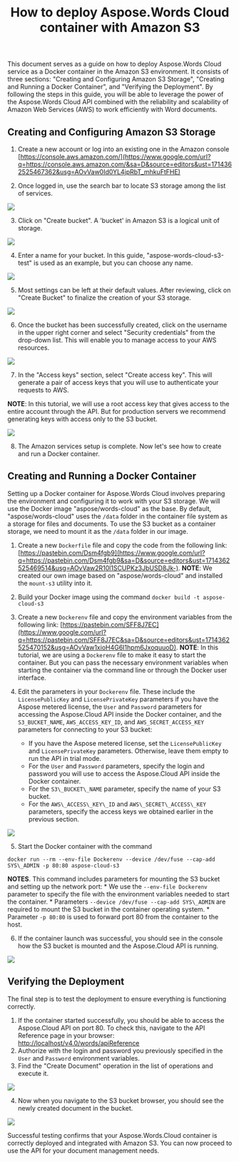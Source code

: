﻿---
title: "How to deploy Aspose.Words Cloud container with Amazon S3"
second_title: "Aspose Words Cloud Docs"
type: docs
url: /getting-started/how-to-deploy-docker-container-with-amazon-s3/
aliases: [/how-to-deploy-docker-container-with-amazon-s3/]
description: "How to deploy Aspose.Words Cloud container with Amazon S3"
weight: 102
---

This document serves as a guide on how to deploy Aspose.Words Cloud service as a Docker container in the Amazon S3 environment. It consists of three sections: "Creating and Configuring Amazon S3 Storage", "Creating and Running a Docker Container", and "Verifying the Deployment". By following the steps in this guide, you will be able to leverage the power of the Aspose.Words Cloud API combined with the reliability and scalability of Amazon Web Services (AWS) to work efficiently with Word documents.

## Creating and Configuring Amazon S3 Storage

1. Create a new account or log into an existing one in the Amazon console [https://console.aws.amazon.com/](https://www.google.com/url?q=https://console.aws.amazon.com/&sa=D&source=editors&ust=1714362525467362&usg=AOvVaw0Id0YL4jpRbT_mhkuFtFHE)

2. Once logged in, use the search bar to locate S3 storage among the list of services.

![](01.png)

3. Click on "Create bucket". A 'bucket' in Amazon S3 is a logical unit of storage.

![](02.png)

4. Enter a name for your bucket. In this guide, "aspose-words-cloud-s3-test" is used as an example, but you can choose any name.

![](03.png)

5. Most settings can be left at their default values. After reviewing, click on "Create Bucket" to finalize the creation of your S3 storage.

![](04.png)

6. Once the bucket has been successfully created, click on the username in the upper right corner and select "Security credentials" from the drop-down list. This will enable you to manage access to your AWS resources.

![](05.png)

7. In the "Access keys" section, select "Create access key". This will generate a pair of access keys that you will use to authenticate your requests to AWS.

**NOTE**: In this tutorial, we will use a root access key that gives access to the entire account through the API. But for production servers we recommend generating keys with access only to the S3 bucket.

![](06.png)

8. The Amazon services setup is complete. Now let's see how to create and run a Docker container. 

## Creating and Running a Docker Container

Setting up a Docker container for Aspose.Words Cloud involves preparing the environment and configuring it to work with your S3 storage. We will use the Docker image "aspose/words-cloud" as the base. By default, "aspose/words-cloud" uses the `/data` folder in the container file system as a storage for files and documents. To use the S3 bucket as a container storage, we need to mount it as the `/data` folder in our image.

1. Create a new `Dockerfile` file and copy the code from the following link: [https://pastebin.com/Dsm4fgb9](https://www.google.com/url?q=https://pastebin.com/Dsm4fgb9&sa=D&source=editors&ust=1714362525469514&usg=AOvVaw2R10l1SCUPKz3JbUSD8Jk-).
**NOTE**: We created our own image based on "aspose/words-cloud" and installed the `mount-s3` utility into it.

2. Build your Docker image using the command `docker build -t aspose-cloud-s3`

3. Create a new `Dockerenv` file and copy the environment variables from the following link:  [https://pastebin.com/SFF8J7EC](https://www.google.com/url?q=https://pastebin.com/SFF8J7EC&sa=D&source=editors&ust=1714362525470152&usg=AOvVaw1xioH4G6I1hpm6JxoquuoD). 
   **NOTE**: In this tutorial, we are using a `Dockerenv` file to make it easy to start the container. But you can pass the necessary environment variables when starting the container via the command line or through the Docker user interface.
4. Edit the parameters in your `Dockerenv` file. These include the `LicensePublicKey` and `LicensePrivateKey` parameters if you have the Aspose metered license, the `User` and `Password` parameters for accessing the Aspose.Cloud API inside the Docker container, and the `S3_BUCKET_NAME`, `AWS_ACCESS_KEY_ID`, and `AWS_SECRET_ACCESS_KEY` parameters for connecting to your S3 bucket:

    * If you have the Aspose metered license, set the `LicensePublicKey` and `LicensePrivateKey` parameters. Otherwise, leave them empty to run the API in trial mode.
    * For the `User` and `Password` parameters, specify the login and password you will use to access the Aspose.Cloud API inside the Docker container.
    * For the `S3\_BUCKET\_NAME` parameter, specify the name of your S3 bucket.
    * For the `AWS\_ACCESS\_KEY\_ID` and `AWS\_SECRET\_ACCESS\_KEY` parameters, specify the access keys we obtained earlier in the previous section.

![](07.png)

5. Start the Docker container with the command

`docker run --rm --env-file Dockerenv --device /dev/fuse --cap-add SYS\_ADMIN -p 80:80 aspose-cloud-s3`

**NOTES**. This command includes parameters for mounting the S3 bucket and setting up the network port:
    * We use the `--env-file Dockerenv` parameter to specify the file with the environment variables needed to start the container.
    * Parameters `--device /dev/fuse --cap-add SYS\_ADMIN` are required to mount the S3 bucket in the container operating system.
    * Parameter `-p 80:80` is used to forward port 80 from the container to the host.

6. If the container launch was successful, you should see in the console how the S3 bucket is mounted and the Aspose.Cloud API is running.

![](08.png)

## Verifying the Deployment

The final step is to test the deployment to ensure everything is functioning correctly.

1. If the container started successfully, you should be able to access the Aspose.Cloud API on port 80. To check this, navigate to the API Reference page in your browser: [http://localhost/v4.0/words/apiReference](https://www.google.com/url?q=http://localhost/v4.0/words/apiReference&sa=D&source=editors&ust=1714362525471833&usg=AOvVaw0xzLV1cPV_noEQCqi5FTqk)
2. Authorize with the login and password you previously specified in the `User` and `Password` environment variables.
3. Find the "Create Document" operation in the list of operations and execute it.

![](09.png)

4. Now when you navigate to the S3 bucket browser, you should see the newly created document in the bucket.

![](10.png)

Successful testing confirms that your Aspose.Words.Cloud container is correctly deployed and integrated with Amazon S3. You can now proceed to use the API for your document management needs.